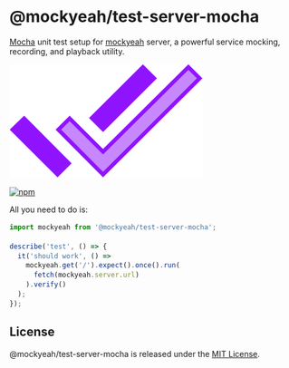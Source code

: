# @mockyeah/test-server-mocha

[Mocha](https://mochajs.org) unit test setup for [mockyeah](https://github.com/mockyeah/mockyeah) server,
a powerful service mocking, recording, and playback utility.

<img src="https://raw.githubusercontent.com/mockyeah/mockyeah/master/packages/mockyeah-docs/src/images/logo/mockyeah-600.png" height="200" />

[![npm](https://img.shields.io/npm/v/@mockyeah/test-server-mocha.svg)](https://www.npmjs.com/package/@mockyeah/test-server-mocha)

All you need to do is:

```js
import mockyeah from '@mockyeah/test-server-mocha';

describe('test', () => {
  it('should work', () =>
    mockyeah.get('/').expect().once().run(
      fetch(mockyeah.server.url)
    ).verify()
  );
});
```

## License

@mockyeah/test-server-mocha is released under the [MIT License](https://opensource.org/licenses/MIT).
